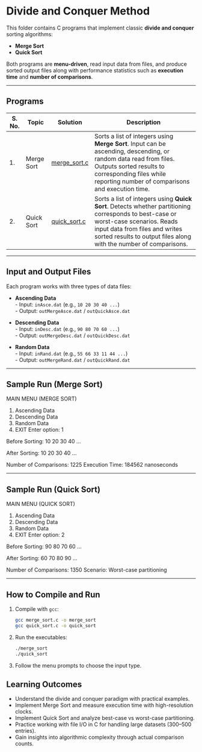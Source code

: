 # Divide and Conquer Method

This folder contains C programs that implement classic **divide and conquer** sorting algorithms:

- **Merge Sort**
- **Quick Sort**

Both programs are **menu-driven**, read input data from files, and produce sorted output files along with performance statistics such as **execution time** and **number of comparisons**.

---

## Programs

| S. No. | Topic | Solution | Description |
|---|---|---|---|
| 1. | Merge Sort | [merge_sort.c](https://github.com/PrateekRaj8125/Basic-Data-Algorithms/blob/main/code/4.%20Divide%20and%20Conquer%20Method/merge_sort.c) | Sorts a list of integers using **Merge Sort**. Input can be ascending, descending, or random data read from files. Outputs sorted results to corresponding files while reporting number of comparisons and execution time. |
| 2. | Quick Sort | [quick_sort.c](https://github.com/PrateekRaj8125/Basic-Data-Algorithms/blob/main/code/4.%20Divide%20and%20Conquer%20Method/quick_sort.c) | Sorts a list of integers using **Quick Sort**. Detects whether partitioning corresponds to best-case or worst-case scenarios. Reads input data from files and writes sorted results to output files along with the number of comparisons. |

---

## Input and Output Files

Each program works with three types of data files:

- **Ascending Data**  
      - Input: `inAsce.dat` (e.g., `10 20 30 40 ...`)  
      - Output: `outMergeAsce.dat` / `outQuickAsce.dat`

- **Descending Data**  
      - Input: `inDesc.dat` (e.g., `90 80 70 60 ...`)  
      - Output: `outMergeDesc.dat` / `outQuickDesc.dat`

- **Random Data**  
      - Input: `inRand.dat` (e.g., `55 66 33 11 44 ...`)  
      - Output: `outMergeRand.dat` / `outQuickRand.dat`

---

## Sample Run (Merge Sort)

MAIN MENU (MERGE SORT)

1. Ascending Data
2. Descending Data
3. Random Data
4. EXIT
Enter option: 1

Before Sorting:
10 20 30 40 ...

After Sorting:
10 20 30 40 ...

Number of Comparisons: 1225
Execution Time: 184562 nanoseconds

---

## Sample Run (Quick Sort)

MAIN MENU (QUICK SORT)

1. Ascending Data
2. Descending Data
3. Random Data
4. EXIT
Enter option: 2

Before Sorting:
90 80 70 60 ...

After Sorting:
60 70 80 90 ...

Number of Comparisons: 1350
Scenario: Worst-case partitioning

---

## How to Compile and Run

1. Compile with `gcc`:

    ```bash
    gcc merge_sort.c -o merge_sort
    gcc quick_sort.c -o quick_sort
    ```

2. Run the executables:

    ```bash
    ./merge_sort
    ./quick_sort
    ```

3. Follow the menu prompts to choose the input type.

## Learning Outcomes

- Understand the divide and conquer paradigm with practical examples.
- Implement Merge Sort and measure execution time with high-resolution clocks.
- Implement Quick Sort and analyze best-case vs worst-case partitioning.
- Practice working with file I/O in C for handling large datasets (300–500 entries).
- Gain insights into algorithmic complexity through actual comparison counts.
